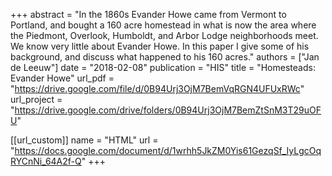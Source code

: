 +++
abstract = "In the 1860s Evander Howe came from Vermont to Portland, and bought a 160 acre homestead in what is now the area where the Piedmont, Overlook, Humboldt, and Arbor Lodge neighborhoods meet. We know very little about Evander Howe. In this paper I give some of his background, and discuss what happened to his 160 acres."
authors = ["Jan de Leeuw"]
date = "2018-02-08"
publication = "HIS"
title = "Homesteads: Evander Howe"
url_pdf = "https://drive.google.com/file/d/0B94Urj3OjM7BemVqRGN4UFUxRWc"
url_project = "https://drive.google.com/drive/folders/0B94Urj3OjM7BemZtSnM3T29uOFU"


[[url_custom]]
name = "HTML"
url = "https://docs.google.com/document/d/1wrhh5JkZM0Yis61GezqSf_IyLgcOqRYCnNi_64A2f-Q"
+++

